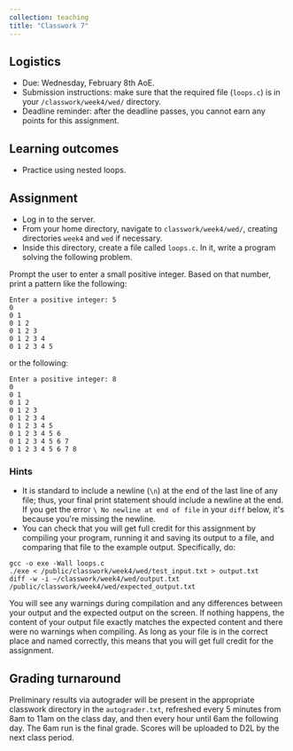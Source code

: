 ```yaml
---
collection: teaching
title: "Classwork 7"
---
```


## Logistics
* Due: Wednesday, February 8th AoE.
* Submission instructions: make sure that the required file (`loops.c`) is in your
	`/classwork/week4/wed/` directory.
* Deadline reminder: after the deadline passes, you cannot earn any points for
	this assignment.

## Learning outcomes
* Practice using nested loops.

## Assignment

* Log in to the server.
* From your home directory, navigate to `classwork/week4/wed/`, creating directories `week4` and `wed` if necessary.
* Inside this directory, create a file called `loops.c`. In it, write a
	program solving the following problem.

Prompt the user to enter a small positive integer. Based on that number, print
a pattern like the following:

```
Enter a positive integer: 5
0
0 1
0 1 2
0 1 2 3
0 1 2 3 4
0 1 2 3 4 5
```

or the following:

```
Enter a positive integer: 8
0
0 1
0 1 2
0 1 2 3
0 1 2 3 4
0 1 2 3 4 5
0 1 2 3 4 5 6
0 1 2 3 4 5 6 7
0 1 2 3 4 5 6 7 8
```


### Hints
* It is standard to include a newline (`\n`) at the end of the last line of any
	file; thus, your final print statement should include a newline at the end.
	If you get the error `\ No newline at end of file` in your `diff` below,
	it's because you're missing the newline.
* You can check that you will get full credit for this assignment by compiling
	your program, running it and saving its output to a file, and comparing
	that file to the example output. Specifically, do:
```
gcc -o exe -Wall loops.c
./exe < /public/classwork/week4/wed/test_input.txt > output.txt
diff -w -i ~/classwork/week4/wed/output.txt /public/classwork/week4/wed/expected_output.txt
```
You will see any warnings during compilation and any differences between your output and the expected output on the
screen. If nothing happens, the content of your output file exactly matches the
expected content and there were no warnings when compiling. As long as your file is in the correct place and named
correctly, this means that you will get full credit for the assignment.

## Grading turnaround
Preliminary results via autograder will be present in the appropriate classwork
directory in the `autograder.txt`, refreshed every 5 minutes from 8am to 11am
on the class day, and then
every hour until 6am the following day. The 6am run is the final grade. Scores will be
uploaded to D2L by the next class period.
